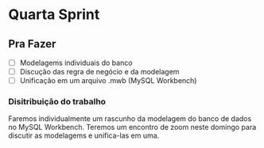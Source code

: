 # Quarta Sprint

## Pra Fazer

- [ ] Modelagems individuais do banco
- [ ] Discução das regra de negócio e da modelagem
- [ ] Unificação em um arquivo .mwb (MySQL Workbench)

### Disitribuição do trabalho

Faremos individualmente um rascunho da modelagem do banco de dados no MySQL
Workbench. Teremos um encontro de zoom neste domingo para discutir as modelagems
e unifica-las em uma.
